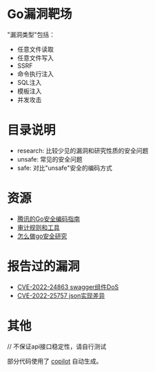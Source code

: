 # Go漏洞靶场
"漏洞类型"包括：
* 任意文件读取
* 任意文件写入
* SSRF
* 命令执行注入
* SQL注入
* 模板注入
* 并发攻击

# 目录说明
* research: 比较少见的漏洞和研究性质的安全问题
* unsafe: 常见的安全问题
* safe: 对比"unsafe"安全的编码方式

# 资源
* [腾讯的Go安全编码指南](https://github.com/Tencent/secguide/blob/main/Go安全指南.md)
* [审计规则和工具](https://gist.github.com/leveryd/51b1ec0130d4b4e9df76d9413ae41239)
* [怎么做go安全研究](https://gist.github.com/leveryd/8581605b0f3532f8284bcfc4128f708c)

# 报告过的漏洞
* [CVE-2022-24863 swagger组件DoS](https://github.com/swaggo/http-swagger/security/advisories/GHSA-xg75-q3q5-cqmv)
* [CVE-2022-25757 json实现差异](https://www.openwall.com/lists/oss-security/2022/03/28/2)

# 其他
// 不保证api接口稳定性，请自行测试

部分代码使用了 [copilot](https://github.com/github/copilot-docs) 自动生成。

